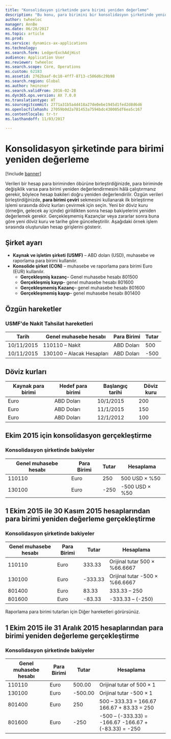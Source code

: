 ```yaml
---
title: "Konsolidasyon şirketinde para birimi yeniden değerleme"
description: "Bu konu, para birimini bir konsolidasyon şirketinde yeniden değerlemeyi açıklar."
author: twheeloc
manager: AnnBe
ms.date: 06/20/2017
ms.topic: article
ms.prod: 
ms.service: dynamics-ax-applications
ms.technology: 
ms.search.form: LedgerExchAdjHist
audience: Application User
ms.reviewer: twheeloc
ms.search.scope: Core, Operations
ms.custom: 62183
ms.assetid: 2762baaf-0c10-4ff7-8713-c506d6c29b98
ms.search.region: Global
ms.author: hminzner
ms.search.validFrom: 2016-02-28
ms.dyn365.ops.version: AX 7.0.0
ms.translationtype: HT
ms.sourcegitcommit: 2771a31b5a4d418a27de0ebe1945d1fed2d8d6d6
ms.openlocfilehash: 27059b0d2a781453a7594bdc430005df6ea5c167
ms.contentlocale: tr-tr
ms.lasthandoff: 11/03/2017

---
```


# <a name="currency-revaluation-in-a-consolidation-company"></a>Konsolidasyon şirketinde para birimi yeniden değerleme

[!include [banner](../includes/banner.md)]

Verileri bir hesap para biriminden öbürüne birleştirdiğinizde, para biriminde değişiklik varsa para birimi yeniden değerlendirmesini hâlâ çalıştırmanız gerekir, böylece hesap bakileri doğru yeniden değerlendirilir. Özgün verileri birleştirdiğinizde, **para birimi çeviri** sekmesini kullanarak ilk birleştirme işlemi sırasında döviz kurları çevirmek için seçin. Yeni bir döviz kuru (örneğin, gelecek ay içinde) girildikten sonra hesap bakiyelerini yeniden değerlemek gerekir. Gerçekleşmemiş Kazançlar veya zararlar sonra buna göre yeni döviz kuru ve tarihe göre güncelleştirilir. Aşağıdaki örnek işlem sırasında oluşturulan hesap girişlerini gösterir.

## <a name="company-setup"></a>Şirket ayarı
-   **Kaynak ve işletim şirketi (USMF)** – ABD doları (USD), muhasebe ve raporlama para birimi kullanılır.
-   **Konsolide şirket (CON)** – muhasebe ve raporlama para birimi Euro (EUR) kullanılır.
    -   **Gerçekleşmiş kazanç**– Genel muhasebe hesabı 801500
    -   **Gerçekleşmiş kayıp**– genel muhasebe hesabı 801600
    -   **Gerçekleşmemiş Kazanç**– genel muhasebe hesabı 801600
    -   **Gerçekleşmemiş kayıp**– genel muhasebe hesabı 801400

## <a name="original-transactions"></a>Özgün hareketler
### <a name="cash-receipt-transactions-in-usmf"></a>USMF'de Nakit Tahsilat hareketleri

| Tarih       | Genel muhasebe hesabı               | Para Birimi | Tutar |
|------------|------------------------------|----------|--------|
| 10/11/2015 | 110110 – Nakit                | ABD Doları      | 500    |
| 10/11/2015 | 130100 – Alacak Hesapları | ABD Doları      | -500   |

## <a name="exchange-rates"></a>Döviz kurları

| Kaynak para birimi | Hedef para birimi | Başlangıç tarihi | Döviz kuru |
|---------------|-------------|------------|---------------|
| Euro           | ABD Doları         | 10/1/2015  | 200           |
| Euro           | ABD Doları         | 11/1/2015  | 150           |
| Euro           | ABD Doları         | 12/1/2012  | 100           |

## <a name="perform-the-consolidation-for-october-2015"></a>Ekim 2015 için konsolidasyon gerçekleştirme
### <a name="balances-in-the-consolidation-company"></a>Konsolidasyon şirketinde bakiyeler

| Genel muhasebe hesabı | Para Birimi | Tutar | Hesaplama    |
|----------------|----------|--------|----------------|
| 110110         | Euro      | 250    | 500 USD × %50  |
| 130100         | Euro      | -250   | -500 USD × %50 |

## <a name="perform-currency-revaluation-for-the-accounts-from-october-1-2015-through-november-30-2015"></a>1 Ekim 2015 ile 30 Kasım 2015 hesaplarından para birimi yeniden değerleme gerçekleştirme
### <a name="balances-in-the-consolidation-company"></a>Konsolidasyon şirketinde bakiyeler

| Genel muhasebe hesabı | Para Birimi | Tutar  | Hesaplama                        |
|----------------|----------|---------|------------------------------------|
| 110110         | Euro      | 333.33  | Orijinal tutar 500 × %66.6667  |
| 130100         | Euro      | -333.33 | Orijinal tutar -500 × %66.6667 |
| 801400         | Euro      | 83.33   | 333.33 – 250                       |
| 801600         | Euro      | -83.33  | -333.33 – (-250)                   |

Raporlama para birimi tutarları için Diğer hareketleri görürsünüz.

## <a name="perform-currency-revaluation-for-the-accounts-from-october-1-2015-through-december-31-2015"></a>1 Ekim 2015 ile 31 Aralık 2015 hesaplarından para birimi yeniden değerleme gerçekleştirme
### <a name="balances-in-the-consolidation-company"></a>Konsolidasyon şirketinde bakiyeler

| Genel muhasebe hesabı | Para Birimi | Tutar  | Hesaplama                                          |
|----------------|----------|---------|------------------------------------------------------|
| 110110         | Euro      | 500.00  | Orijinal tutar of 500 × 1                           |
| 130100         | Euro      | -500.00 | Orijinal tutar -500 × 1                          |
| 801400         | Euro      | 250     | 500 – 333.33 = 166.67 166.67 + 83.33 = 250           |
| 801600         | Euro      | -250    | -500 – (-333.33) = -166.67 -166.67 + (-83.33) = -250 |






